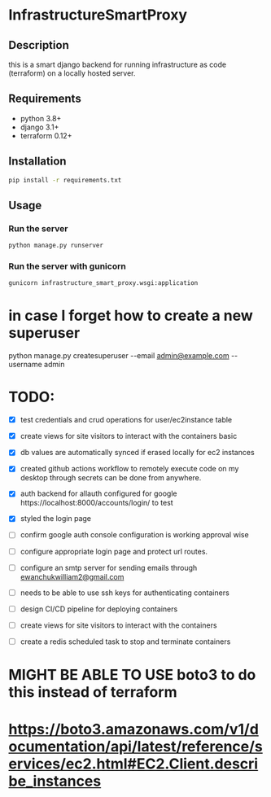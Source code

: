 # InfrastructureSmartProxy

## Description

this is a smart django backend for running infrastructure as code (terraform) on a locally hosted server.

## Requirements

- python 3.8+
- django 3.1+
- terraform 0.12+

## Installation

```bash
pip install -r requirements.txt
```

## Usage

### Run the server

```bash
python manage.py runserver
```

### Run the server with gunicorn

```bash
gunicorn infrastructure_smart_proxy.wsgi:application
```

# in case I forget how to create a new superuser
python manage.py createsuperuser --email admin@example.com --username admin

# TODO: 
 
- [x] test credentials and crud operations for user/ec2instance table
- [x] create views for site visitors to interact with the containers basic
- [x] db values are automatically synced if erased locally for ec2 instances 
- [x] created github actions workflow to remotely execute code on my desktop through secrets can be done from anywhere.
- [x] auth backend for allauth configured for google https://localhost:8000/accounts/login/ to test
- [x] styled the login page


- [ ] confirm google auth console configuration is working approval wise
- [ ] configure appropriate login page and protect url routes. 
- [ ] configure an smtp server for sending emails through ewanchukwilliam2@gmail.com
- [ ] needs to be able to use ssh keys for authenticating containers
- [ ] design CI/CD pipeline for deploying containers

- [ ] create views for site visitors to interact with the containers
- [ ] create a redis scheduled task to stop and terminate containers


# MIGHT BE ABLE TO USE boto3 to do this instead of terraform
# https://boto3.amazonaws.com/v1/documentation/api/latest/reference/services/ec2.html#EC2.Client.describe_instances
